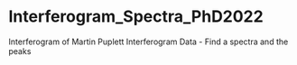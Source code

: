 # Interferogram_Spectra_PhD2022
Interferogram of Martin Puplett Interferogram Data - Find a spectra and the peaks
